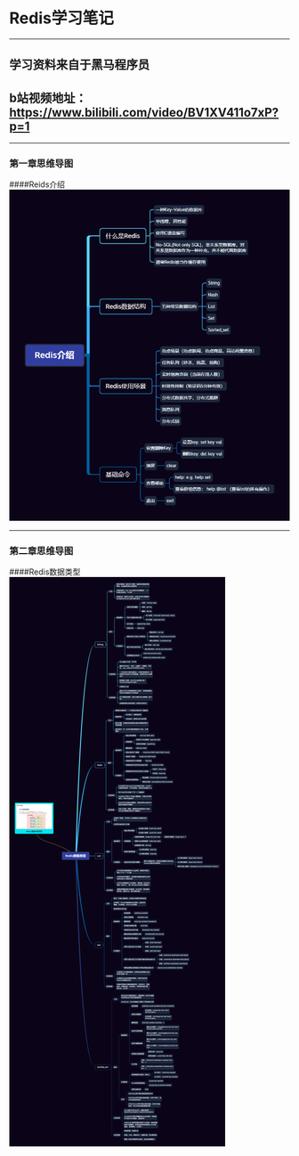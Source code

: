 # Redis学习笔记

****
## 学习资料来自于黑马程序员
## b站视频地址：https://www.bilibili.com/video/BV1XV411o7xP?p=1

****
### 第一章思维导图
####Reids介绍
![Redis介绍](./img/Redis介绍.png)

***
### 第二章思维导图
####Redis数据类型
![Redis数据类型](./img/Redis数据类型.png)

